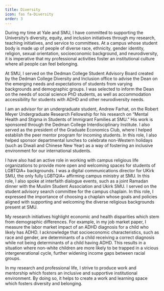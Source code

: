 ```yaml
---
title: Diversity
icon: fas fa-Diversity
order: 3
---
```


During my time at Yale and SMU, I have committed to supporting the University’s diversity, equity, and inclusion initiatives through my research, teaching initiatives, and service to committees. At a campus whose student body is made up of people of diverse race, ethnicity, gender identity, religion, sexual orientation, socioeconomic background, and neurodiversity, it is imperative that my professional activities foster an institutional culture where all people can feel belonging.

At SMU, I served on the Dedman College Student Advisory Board created by the Dedman College Diversity and Inclusion office to advise the Dean on the emerging needs and expectations of students from varying backgrounds and demographic groups. I was selected to inform the Dean on the needs of social science PhD students, as well as accommodation accessibility for students with ADHD and other neurodiversity needs.

I am an advisor for an undergraduate student, Andrew Farhat, on the Robert Meyer Undergraduate Research Fellowship for his research on “Mental Health and Stigma in Students of Immigrant Families at SMU.” His work is sponsored through the Dedman College Interdisciplinary Institute. I also served as the president of the Graduate Economics Club, where I helped establish the peer mentor program for incoming students. In this role, I also helped sponsor departmental lunches to celebrate non-Western holidays (such as Diwali and Chinese New Year) as a way of fostering an inclusive environment for our international students.

I have also had an active role in working with campus religious life organizations to provide more open and welcoming spaces for students of LGBTQIA+ backgrounds. I was a digital communications director for UKirk SMU, the only fully LGBTQIA+ affirming campus ministry at SMU. In this role, I also spoke at interfaith dialogue events, such as a joint Ramadan dinner with the Muslim Student Association and Ukirk SMU. I served on the student advisory search committee for the campus chaplain. In this role, I expressed the importance of choosing a chaplain whose goals and policies aligned with supporting and welcoming the diverse religious backgrounds present at SMU.

My research initiatives highlight economic and health disparities which stem from demographic differences. For example, in my job market paper, I measure the labor market impact of an ADHD diagnosis for a child who likely has ADHD. I acknowledge that socioeconomic characteristics, such as race and gender, are determinants of a child receiving a correct diagnosis while not being determinants of a child having ADHD. This results in a situation where non-white children are more likely to be trapped in a vicious intergenerational cycle, further widening income gaps between racial groups.

In my research and professional life, I strive to produce work and mentorship which fosters an inclusive and supportive institutional environment. By doing so, it helps to create a work and learning space which fosters diversity and belonging.
